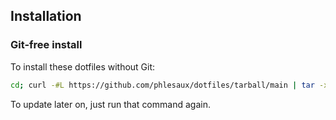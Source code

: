 ## Installation

### Git-free install

To install these dotfiles without Git:

```bash
cd; curl -#L https://github.com/phlesaux/dotfiles/tarball/main | tar -xzv --strip-components 1 --exclude={README.md,bootstrap.sh,LICENSE-MIT.txt}
```

To update later on, just run that command again.
